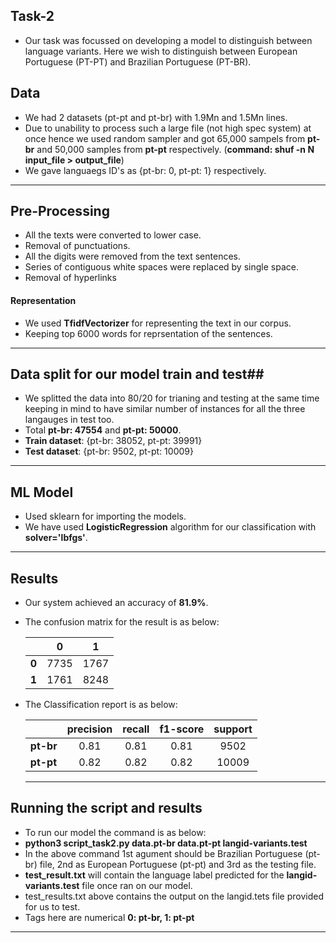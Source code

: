 ## Task-2 ##
- Our task was focussed on developing a model to distinguish between language variants. Here we wish to distinguish between European Portuguese (PT-PT) and Brazilian Portuguese (PT-BR).

## Data ##
- We had 2 datasets (pt-pt and pt-br) with 1.9Mn and 1.5Mn lines.
- Due to unability to process such a large file (not high spec system) at once hence we used random sampler and got 65,000 sampels from **pt-br** and 50,000 samples from **pt-pt** respectively. (**command: shuf -n N input_file > output_file**)
- We gave languaegs ID's as {pt-br: 0, pt-pt: 1} respectively.

----------------------------------------------------------------------

## Pre-Processing ##
- All the texts were converted to lower case.
- Removal of punctuations.
- All the digits were removed from the text sentences.
- Series of contiguous white spaces were replaced by single space.
- Removal of hyperlinks

#### Representation ####
- We used **TfidfVectorizer** for representing the text in our corpus.
- Keeping top 6000 words for reprsentation of the sentences.
-----------------------------------------------------------------------

## Data split for our model train and test##
- We splitted the data into 80/20 for trianing and testing at the same time keeping in mind to have similar number of instances for all the three langauges in test too.
- Total **pt-br: 47554** and **pt-pt: 50000**.
- **Train dataset**: {pt-br: 38052, pt-pt: 39991}
- **Test dataset**: {pt-br: 9502, pt-pt: 10009}

-----------------------------------------------------------------------

## ML Model ##
- Used sklearn for importing the models.
- We have used **LogisticRegression** algorithm for our classification with **solver='lbfgs'**.

------------------------------------------------------------------------

## Results ##

- Our system achieved an accuracy of **81.9%**.
- The confusion matrix for the result is as below:

    |     |  0  |  1  |
    |-----|--------|:------:|
    |  **0**  | 7735    |  1767   |
    |  **1**  |  1761   |   8248  |
    


- The Classification report is as below:

    |      | precision | recall | f1-score | support |
    | ---- |:---------:|:------:|:--------:|:-------:|
    |  **pt-br**  |     0.81  |    0.81|      0.81|      9502|
    |  **pt-pt**  |     0.82  |    0.82|      0.82|      10009|
    
   
   ------------------------------------------------------------------- 
    
## Running the script and results ##

- To run our model the command is as below:
- **python3 script_task2.py data.pt-br data.pt-pt langid-variants.test**
- In the above command 1st agument should be Brazilian Portuguese (pt-br) file, 2nd as European Portuguese (pt-pt) and 3rd as the testing file.
- **test_result.txt** will contain the language label predicted for the **langid-variants.test** file once ran on our model.
- test_results.txt above contains the output on the langid.tets file provided for us to test.
- Tags here are numerical **0: pt-br, 1: pt-pt**
---------------------------------------------------------------------
